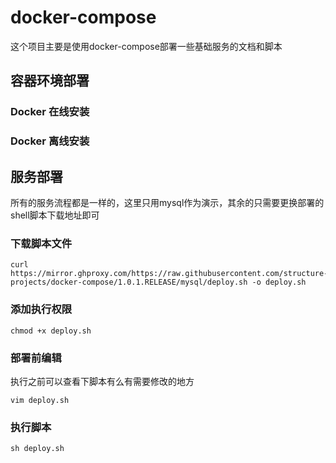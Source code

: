 # docker-compose
这个项目主要是使用docker-compose部署一些基础服务的文档和脚本

## 容器环境部署
### Docker 在线安装
### Docker 离线安装
## 服务部署
所有的服务流程都是一样的，这里只用mysql作为演示，其余的只需要更换部署的shell脚本下载地址即可
### 下载脚本文件
```shell
curl https://mirror.ghproxy.com/https://raw.githubusercontent.com/structure-projects/docker-compose/1.0.1.RELEASE/mysql/deploy.sh -o deploy.sh
```
### 添加执行权限
```shell
chmod +x deploy.sh 
```
### 部署前编辑
执行之前可以查看下脚本有么有需要修改的地方
```shell
vim deploy.sh 
```
### 执行脚本
```shell
sh deploy.sh 
```